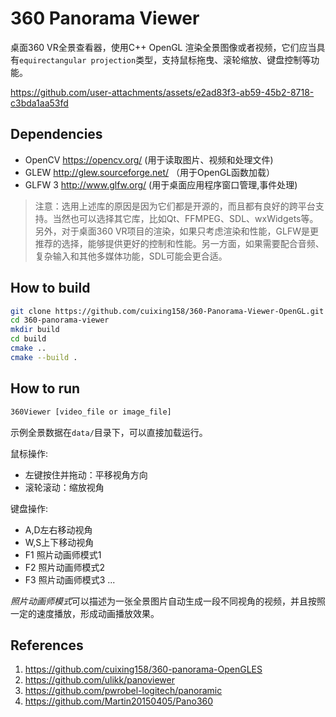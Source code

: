 # 360 Panorama Viewer

桌面360 VR全景查看器，使用C++ OpenGL 渲染全景图像或者视频，它们应当具有`equirectangular projection`类型，支持鼠标拖曳、滚轮缩放、键盘控制等功能。

<https://github.com/user-attachments/assets/e2ad83f3-ab59-45b2-8718-c3bda1aa53fd>

## Dependencies

- OpenCV <https://opencv.org/> (用于读取图片、视频和处理文件)
- GLEW <http://glew.sourceforge.net/> （用于OpenGL函数加载）
- GLFW 3 <http://www.glfw.org/> (用于桌面应用程序窗口管理,事件处理)

> 注意：选用上述库的原因是因为它们都是开源的，而且都有良好的跨平台支持。当然也可以选择其它库，比如Qt、FFMPEG、SDL、wxWidgets等。另外，对于桌面360 VR项目的渲染，如果只考虑渲染和性能，GLFW是更推荐的选择，能够提供更好的控制和性能。另一方面，如果需要配合音频、复杂输入和其他多媒体功能，SDL可能会更合适。

## How to build

```bash
git clone https://github.com/cuixing158/360-Panorama-Viewer-OpenGL.git
cd 360-panorama-viewer
mkdir build
cd build
cmake ..
cmake --build .
```

## How to run

```bash
360Viewer [video_file or image_file]
```

示例全景数据在`data/`目录下，可以直接加载运行。

鼠标操作:

- 左键按住并拖动：平移视角方向
- 滚轮滚动：缩放视角

键盘操作:

- A,D左右移动视角
- W,S上下移动视角
- F1 照片动画师模式1
- F2 照片动画师模式2
- F3 照片动画师模式3
...

*照片动画师模式*可以描述为一张全景图片自动生成一段不同视角的视频，并且按照一定的速度播放，形成动画播放效果。

## References

1. <https://github.com/cuixing158/360-panorama-OpenGLES>
1. <https://github.com/ulikk/panoviewer>
1. <https://github.com/pwrobel-logitech/panoramic>
1. <https://github.com/Martin20150405/Pano360>
